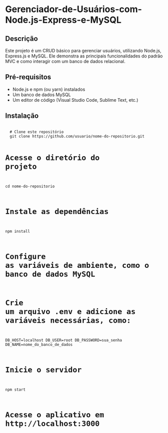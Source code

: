 # Gerenciador-de-Usuários-com-Node.js-Express-e-MySQL
<h2>Descrição</h2>
<p>Este projeto é um CRUD básico para gerenciar usuários, utilizando Node.js, Express.js e MySQL. Ele demonstra as principais funcionalidades do padrão MVC e como interagir com um banco de dados relacional.</p>
 
<h2>Pré-requisitos</h2>
<ul>
<li>Node.js e npm (ou yarn) instalados</li>
<li>Um banco de dados MySQL</li>
<li>Um editor de código (Visual Studio Code, Sublime Text, etc.)</li>
</ul>
 
<h2>Instalação</h2>
<pre>
<code>
  # Clone este repositório
  git clone https://github.com/usuario/nome-do-repositorio.git
 
  # Acesse o diretório do projeto
  cd nome-do-repositorio
 
  # Instale as dependências
  npm install
 
  # Configure as variáveis de ambiente, como o banco de dados MySQL
  # Crie um arquivo .env e adicione as variáveis necessárias, como:
  DB_HOST=localhost
  DB_USER=root
  DB_PASSWORD=sua_senha
  DB_NAME=nome_do_banco_de_dados
 
  # Inicie o servidor
  npm start
 
  # Acesse o aplicativo em http://localhost:3000
</code>
</pre>



